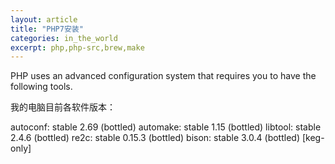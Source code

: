 ```yaml
---
layout: article
title: "PHP7安装"
categories: in_the_world
excerpt: php,php-src,brew,make
---
```


PHP uses an advanced configuration system that requires you to have the following tools.

我的电脑目前各软件版本：

autoconf: stable 2.69 (bottled)
automake: stable 1.15 (bottled)
libtool: stable 2.4.6 (bottled)
re2c: stable 0.15.3 (bottled)
bison: stable 3.0.4 (bottled) [keg-only]
